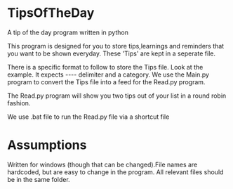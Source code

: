 # TipsOfTheDay
A tip of the day program written in python

This program is designed for you to store tips,learnings and reminders that you want to be shown everyday. These 'Tips' are kept in a seperate file.

There is a specific format to follow to store the Tips file. Look at the example. It expects ---- delimiter and a category. We use the Main.py program to convert the Tips file into a feed for the Read.py program.

The Read.py program will show you two tips out of your list in a round robin fashion.

We use .bat file to run the Read.py file via a shortcut file

# Assumptions

Written for windows (though that can be changed).File names are hardcoded, but are easy to change in the program. All relevant files should be in the same folder.


